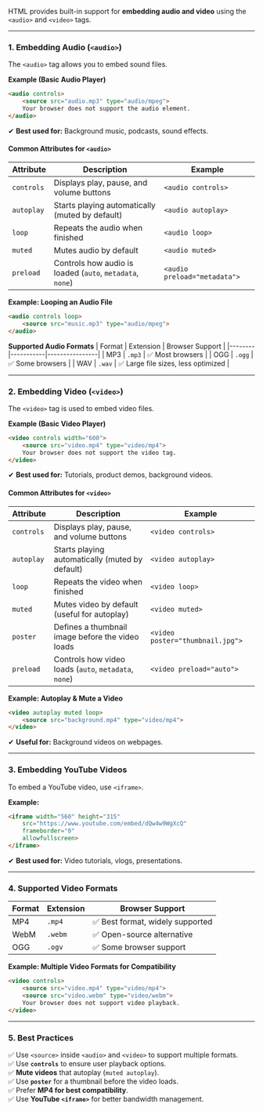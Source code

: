 HTML provides built-in support for **embedding audio and video** using the `<audio>` and `<video>` tags.

---

### **1. Embedding Audio (`<audio>`)**
The `<audio>` tag allows you to embed sound files.

**Example (Basic Audio Player)**
```html
<audio controls>
    <source src="audio.mp3" type="audio/mpeg">
    Your browser does not support the audio element.
</audio>
```
✔ **Best used for:** Background music, podcasts, sound effects.

#### **Common Attributes for `<audio>`**
| Attribute | Description | Example |
|-----------|------------|---------|
| `controls` | Displays play, pause, and volume buttons | `<audio controls>` |
| `autoplay` | Starts playing automatically (muted by default) | `<audio autoplay>` |
| `loop` | Repeats the audio when finished | `<audio loop>` |
| `muted` | Mutes audio by default | `<audio muted>` |
| `preload` | Controls how audio is loaded (`auto`, `metadata`, `none`) | `<audio preload="metadata">` |

**Example: Looping an Audio File**
```html
<audio controls loop>
    <source src="music.mp3" type="audio/mpeg">
</audio>
```

**Supported Audio Formats**
| Format | Extension | Browser Support |
|--------|-----------|----------------|
| MP3 | `.mp3` | ✅ Most browsers |
| OGG | `.ogg` | ✅ Some browsers |
| WAV | `.wav` | ✅ Large file sizes, less optimized |

---

### **2. Embedding Video (`<video>`)**
The `<video>` tag is used to embed video files.

**Example (Basic Video Player)**
```html
<video controls width="600">
    <source src="video.mp4" type="video/mp4">
    Your browser does not support the video tag.
</video>
```
✔ **Best used for:** Tutorials, product demos, background videos.

#### **Common Attributes for `<video>`**
| Attribute | Description | Example |
|-----------|------------|---------|
| `controls` | Displays play, pause, and volume buttons | `<video controls>` |
| `autoplay` | Starts playing automatically (muted by default) | `<video autoplay>` |
| `loop` | Repeats the video when finished | `<video loop>` |
| `muted` | Mutes video by default (useful for autoplay) | `<video muted>` |
| `poster` | Defines a thumbnail image before the video loads | `<video poster="thumbnail.jpg">` |
| `preload` | Controls how video loads (`auto`, `metadata`, `none`) | `<video preload="auto">` |

**Example: Autoplay & Mute a Video**
```html
<video autoplay muted loop>
    <source src="background.mp4" type="video/mp4">
</video>
```
✔ **Useful for:** Background videos on webpages.

---

### **3. Embedding YouTube Videos**
To embed a YouTube video, use `<iframe>`.

**Example:**
```html
<iframe width="560" height="315"
    src="https://www.youtube.com/embed/dQw4w9WgXcQ"
    frameborder="0"
    allowfullscreen>
</iframe>
```
✔ **Best used for:** Video tutorials, vlogs, presentations.

---

### **4. Supported Video Formats**
| Format | Extension | Browser Support |
|--------|-----------|----------------|
| MP4 | `.mp4` | ✅ Best format, widely supported |
| WebM | `.webm` | ✅ Open-source alternative |
| OGG | `.ogv` | ✅ Some browser support |

**Example: Multiple Video Formats for Compatibility**
```html
<video controls>
    <source src="video.mp4" type="video/mp4">
    <source src="video.webm" type="video/webm">
    Your browser does not support video playback.
</video>
```

---

### **5. Best Practices**
✅ Use `<source>` inside `<audio>` and `<video>` to support multiple formats.  
✅ Use **`controls`** to ensure user playback options.  
✅ **Mute videos** that autoplay (`muted autoplay`).  
✅ Use **`poster`** for a thumbnail before the video loads.  
✅ Prefer **MP4 for best compatibility**.  
✅ Use **YouTube `<iframe>`** for better bandwidth management.  